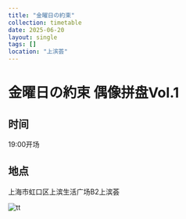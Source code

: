 ```yaml
---
title: "金曜日の約束"
collection: timetable
date: 2025-06-20
layout: single
tags: []
location: "上滨荟"
---
```


# 金曜日の約束 偶像拼盘Vol.1
## 时间
19:00开场
## 地点
上海市虹口区上滨生活广场B2上滨荟

![tt](/timetable/2025/06/20/1.jpg)
